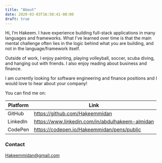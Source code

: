 ```yaml
---
title: "About"
date: 2020-03-03T16:58:41-08:00
draft: true
---
```


Hi,
I’m Hakeem. I have experience building full-stack applications in many languages and frameworks. What I've learned over time is that the main mental challenge often lies in the logic behind what you are building, and not in the language/framework itself.

Outside of work, I enjoy painting, playing volleyball, soccer, scuba diving, and hanging out with friends. I also enjoy reading about business and finance.

I am currently looking for software engineering and finance positions and I would love to hear about your company!

You can find me on:

| Platform   | Link                                            |
|------------|-------------------------------------------------|
| GitHub     | https://github.com/Hakeemmidan                  |
| LinkedIn   | https://www.linkedin.com/in/abdulhakeem-almidan |
| CodePen    | https://codepen.io/Hakeemmidan/pens/public      |


### Contact
Hakeemmidan@gmail.com